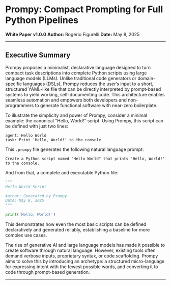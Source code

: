 # Prompy: Compact Prompting for Full Python Pipelines

**White Paper v1.0.0**
**Author:** Rogério Figurelli
**Date:** May 8, 2025

---

## Executive Summary

Prompy proposes a minimalist, declarative language designed to turn compact task descriptions into complete Python scripts using large language models (LLMs). Unlike traditional code generators or domain-specific languages (DSLs), Prompy reduces the user’s input to a short, structured YAML-like file that can be directly interpreted by prompt-based systems to yield working, self-documenting code. This architecture enables seamless automation and empowers both developers and non-programmers to generate functional software with near-zero boilerplate.

To illustrate the simplicity and power of Prompy, consider a minimal example: the canonical "Hello, World!" script. Using Prompy, this script can be defined with just two lines:

```prompy
agent: Hello World
task: Print 'Hello, World!' to the console
```

This `.prompy` file generates the following natural language prompt:

```
Create a Python script named "Hello World" that prints 'Hello, World!' to the console.
```

And from that, a complete and executable Python file:

```python
"""
Hello World Script

Author: Generated by Prompy
Date: May 8, 2025
"""

print('Hello, World!')
```

This demonstrates how even the most basic scripts can be defined declaratively and generated reliably, establishing a baseline for more complex use cases.

The rise of generative AI and large language models has made it possible to create software through natural language. However, existing tools often demand verbose inputs, proprietary syntax, or code scaffolding. Prompy aims to solve this by introducing an archetype: a structured micro-language for expressing intent with the fewest possible words, and converting it to code through prompt-based generation.

---
